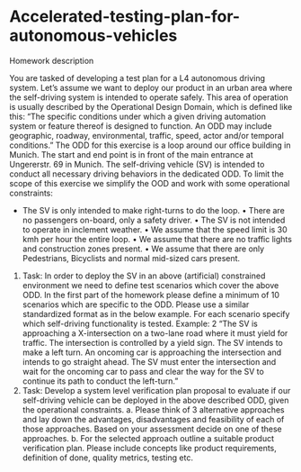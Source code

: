 # Accelerated-testing-plan-for-autonomous-vehicles

Homework description

You are tasked of developing a test plan for a L4 autonomous driving system. 
Let’s assume we want to deploy our product in an urban area where the self-driving system is intended to operate safely. 
This area of operation is usually described by the Operational Design Domain, which is defined like this:
“The specific conditions under which a given driving automation system or feature thereof is designed to function. 
An ODD may include geographic, roadway, environmental, traffic, speed, actor and/or temporal conditions.” 
The ODD for this exercise is a loop around our office building in Munich. 
The start and end point is in front of the main entrance at Ungererstr. 69 in Munich. 
The self-driving vehicle (SV) is intended to conduct all necessary driving behaviors in the dedicated ODD. 
To limit the scope of this exercise we simplify the OOD and work with some operational constraints: 
- The SV is only intended to make right-turns to do the loop. 
• There are no passengers on-board, only a safety driver. 
• The SV is not intended to operate in inclement weather. 
• We assume that the speed limit is 30 kmh per hour the entire loop. 
• We assume that there are no traffic lights and construction zones present. 
• We assume that there are only Pedestrians, Bicyclists and normal mid-sized cars present. 

1. Task: In order to deploy the SV in an above (artificial) constrained environment we need to define test scenarios which cover the above ODD. In the first part of the homework please define a minimum of 10 scenarios which are specific to the ODD. Please use a similar standardized format as in the below example. For each scenario specify which self-driving functionality is tested. Example:  2 “The SV is approaching a X-intersection on a two-lane road where it must yield for traffic. The intersection is controlled by a yield sign. The SV intends to make a left turn. An oncoming car is approaching the intersection and intends to go straight ahead. The SV must enter the intersection and wait for the oncoming car to pass and clear the way for the SV to continue its path to conduct the left-turn.” 
2. Task: Develop a system level verification plan proposal to evaluate if our self-driving vehicle can be deployed in the above described ODD, given the operational constraints. a. Please think of 3 alternative approaches and lay down the advantages, disadvantages and feasibility of each of those approaches. Based on your assessment decide on one of these approaches. b. For the selected approach outline a suitable product verification plan. Please include concepts like product requirements, definition of done, quality metrics, testing etc. 
